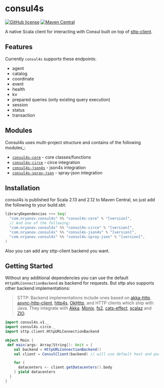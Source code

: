 # consul4s

[![GitHub license](https://img.shields.io/github/license/nryanov/consul4s)](https://github.com/nryanov/consul4s/blob/master/LICENSE.txt)
[![Maven Central](https://maven-badges.herokuapp.com/maven-central/com.nryanov.consul4s/consul4s-core_2.13/badge.svg)](https://maven-badges.herokuapp.com/maven-central/com.nryanov.consul4s/consul4s-core_2.13)
 
A native Scala client for interacting with Consul built on top of [sttp-client](https://github.com/softwaremill/sttp). 

## Features
Currently `consul4s` supports these endpoints:
- agent
- catalog
- coordinate
- event
- health
- kv
- prepared queries (only existing query execution)
- session
- status
- transaction

## Modules
Consul4s uses multi-project structure and contains of the following modules_:

* [`consul4s-core`](modules/core) - core classes/functions
* [`consul4s-circe`](modules/circe) - circe integration
* [`consul4s-json4s`](modules/json4s) - json4s integration
* [`consul4s-spray-json`](modules/spray-json) - spray-json integration

## Installation
consul4s is published for Scala 2.13 and 2.12 to Maven Central, so just add the following to your build.sbt:

```sbt
libraryDependencies ++= Seq(
  "com.nryanov.consul4s" %% "consul4s-core" % "[version]",
  // And one of the following:
  "com.nryanov.consul4s" %% "consul4s-circe" % "[version]",
  "com.nryanov.consul4s" %% "consul4s-json4s" % "[version]",
  "com.nryanov.consul4s" %% "consul4s-spray-json" % "[version]",
)
```

Also you can add any sttp-client backend you want. 

## Getting Started
Without any additional dependencies you can use the default `HttpURLConnectionBackend` as backend for requests. But sttp also supports other backend implementations:
> STTP: Backend implementations include ones based on [akka-http](https://doc.akka.io/docs/akka-http/current/scala/http/), [async-http-client](https://github.com/AsyncHttpClient/async-http-client), [http4s](https://http4s.org), [OkHttp](http://square.github.io/okhttp/), and HTTP clients which ship with Java. They integrate with [Akka](https://akka.io), [Monix](https://monix.io), [fs2](https://github.com/functional-streams-for-scala/fs2), [cats-effect](https://github.com/typelevel/cats-effect), [scalaz](https://github.com/scalaz/scalaz) and [ZIO](https://github.com/zio/zio).

```scala
import consul4s.v1._
import consul4s.circe._
import sttp.client.HttpURLConnectionBackend

object Main {
 def main(args: Array[String]): Unit = {
    val backend = HttpURLConnectionBackend()
    val client = ConsulClient(backend) // will use default host and port: http://localhost:8500

    for {
      datacenters <- client.getDatacenters().body
    } yield datacenters
  }
}
```